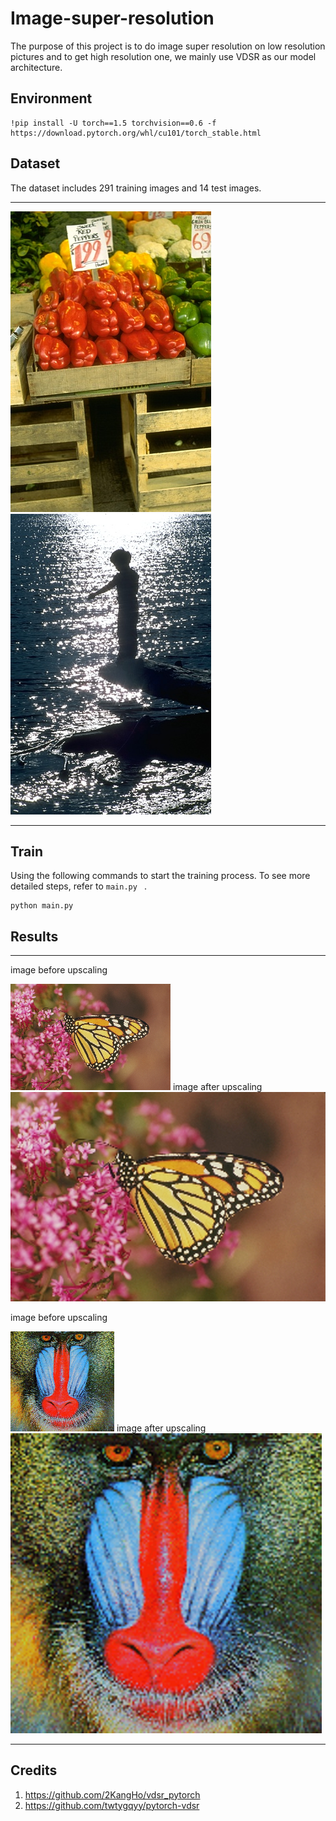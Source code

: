 # Image-super-resolution

The purpose of this project is to do image super resolution on low resolution pictures and to get high resolution one, we mainly use VDSR as our model architecture.
## Environment

 ```
!pip install -U torch==1.5 torchvision==0.6 -f https://download.pytorch.org/whl/cu101/torch_stable.html
  ```
  
## Dataset
The dataset includes 291 training images and 14 test images.

------------------
  <img src="25098.png">
  <img src="26031.png">
  
-------------------


## Train

Using the following commands to start the training process. To see more detailed steps, refer to  ```main.py ``` .
```
python main.py
```

## Results
------------------
image before upscaling

<img src="04.png">
image after upscaling

<img src="04_1.png">



image before upscaling

<img src="06.png">
image after upscaling

<img src="06_1.png">


-------------------

## Credits
1) https://github.com/2KangHo/vdsr_pytorch
2) https://github.com/twtygqyy/pytorch-vdsr
